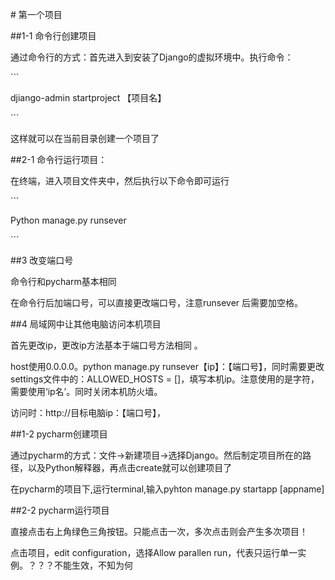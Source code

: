 \# 第一个项目



\#\#1-1 命令行创建项目

通过命令行的方式：首先进入到安装了Django的虚拟环境中。执行命令：

\`\`\`

djiango-admin startproject 【项目名】

\`\`\`



这样就可以在当前目录创建一个项目了



\#\#2-1 命令行运行项目：

在终端，进入项目文件夹中，然后执行以下命令即可运行

\`\`\`

Python manage.py runsever

\`\`\`

\#\#3 改变端口号

命令行和pycharm基本相同

在命令行后加端口号，可以直接更改端口号，注意runsever 后需要加空格。

\#\#4 局域网中让其他电脑访问本机项目

首先更改ip，更改ip方法基本于端口号方法相同 。

host使用0.0.0.0。python manage.py runsever【ip】：【端口号】，同时需要更改settings文件中的：ALLOWED\_HOSTS = \[\]，填写本机ip。注意使用的是字符，需要使用‘ip名’。同时关闭本机防火墙。

访问时：http://目标电脑ip：【端口号】，



\#\#1-2 pycharm创建项目

通过pycharm的方式：文件-&gt;新建项目-&gt;选择Django。然后制定项目所在的路径，以及Python解释器，再点击create就可以创建项目了

在pycharm的项目下,运行terminal,输入pyhton manage.py startapp \[appname\]



\#\#2-2 pycharm运行项目

直接点击右上角绿色三角按钮。只能点击一次，多次点击则会产生多次项目！

点击项目，edit configuration，选择Allow parallen run，代表只运行单一实例。？？？不能生效，不知为何

